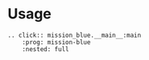 # Usage

```{eval-rst}
.. click:: mission_blue.__main__:main
    :prog: mission-blue
    :nested: full
```
